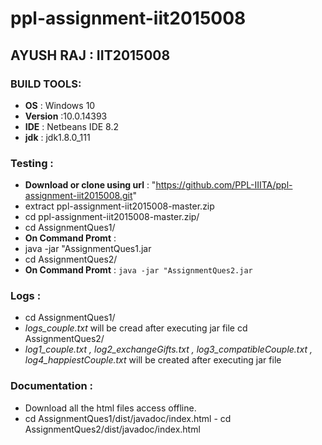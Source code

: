 # ppl-assignment-iit2015008

## AYUSH RAJ : IIT2015008
   
### BUILD TOOLS:
   - **OS** : Windows 10
   - **Version** :10.0.14393
   - **IDE** : Netbeans IDE 8.2
   - **jdk** : jdk1.8.0_111
   
### Testing :
   - **Download or clone using url** : "https://github.com/PPL-IIITA/ppl-assignment-iit2015008.git"                                       
   - extract ppl-assignment-iit2015008-master.zip  
   - cd ppl-assignment-iit2015008-master.zip/
   - cd AssignmentQues1/
   - **On Command Promt** : 
   - java -jar "AssignmentQues1.jar
   - cd AssignmentQues2/
   - **On Command Promt** : ``` java -jar "AssignmentQues2.jar ```
   
### Logs :
   - cd AssignmentQues1/    
   - _logs_couple.txt_  will be cread after executing jar file
   cd AssignmentQues2/     
   - _log1_couple.txt , log2_exchangeGifts.txt , log3_compatibleCouple.txt , log4_happiestCouple.txt_ will be created after executing
   jar file
   
### Documentation :
   - Download all the html files access offline.
   - cd AssignmentQues1/dist/javadoc/index.html                                                                                              - cd AssignmentQues2/dist/javadoc/index.html
   
   
   
   
